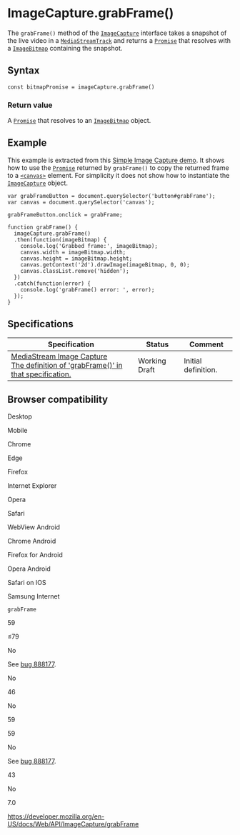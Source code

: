 # ImageCapture.grabFrame()

The `grabFrame()` method of the [`ImageCapture`](../imagecapture) interface takes a snapshot of the live video in a [`MediaStreamTrack`](../mediastreamtrack) and returns a [`Promise`](https://developer.mozilla.org/en-US/docs/Web/JavaScript/Reference/Global_Objects/Promise) that resolves with a [`ImageBitmap`](../imagebitmap) containing the snapshot.

## Syntax

    const bitmapPromise = imageCapture.grabFrame()

### Return value

A [`Promise`](https://developer.mozilla.org/en-US/docs/Web/JavaScript/Reference/Global_Objects/Promise) that resolves to an [`ImageBitmap`](../imagebitmap) object.

## Example

This example is extracted from this [Simple Image Capture demo](https://simpl.info/imagecapture/). It shows how to use the [`Promise`](https://developer.mozilla.org/en-US/docs/Web/JavaScript/Reference/Global_Objects/Promise) returned by `grabFrame()` to copy the returned frame to a [`<canvas>`](https://developer.mozilla.org/en-US/docs/Web/HTML/Element/canvas) element. For simplicity it does not show how to instantiate the [`ImageCapture`](../imagecapture) object.

    var grabFrameButton = document.querySelector('button#grabFrame');
    var canvas = document.querySelector('canvas');

    grabFrameButton.onclick = grabFrame;

    function grabFrame() {
      imageCapture.grabFrame()
      .then(function(imageBitmap) {
        console.log('Grabbed frame:', imageBitmap);
        canvas.width = imageBitmap.width;
        canvas.height = imageBitmap.height;
        canvas.getContext('2d').drawImage(imageBitmap, 0, 0);
        canvas.classList.remove('hidden');
      })
      .catch(function(error) {
        console.log('grabFrame() error: ', error);
      });
    }

## Specifications

<table><thead><tr class="header"><th>Specification</th><th>Status</th><th>Comment</th></tr></thead><tbody><tr class="odd"><td><a href="https://w3c.github.io/mediacapture-image/#dom-imagecapture-grabframe">MediaStream Image Capture<br />
<span class="small">The definition of 'grabFrame()' in that specification.</span></a></td><td><span class="spec-wd">Working Draft</span></td><td>Initial definition.</td></tr></tbody></table>

## Browser compatibility

Desktop

Mobile

Chrome

Edge

Firefox

Internet Explorer

Opera

Safari

WebView Android

Chrome Android

Firefox for Android

Opera Android

Safari on IOS

Samsung Internet

`grabFrame`

59

≤79

No

See [bug 888177](https://bugzil.la/888177).

No

46

No

59

59

No

See [bug 888177](https://bugzil.la/888177).

43

No

7.0

<a href="https://developer.mozilla.org/en-US/docs/Web/API/ImageCapture/grabFrame" class="_attribution-link">https://developer.mozilla.org/en-US/docs/Web/API/ImageCapture/grabFrame</a>
